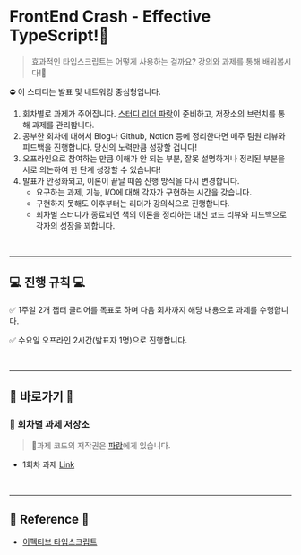 # FrontEnd Crash - Effective TypeScript!:hammer:
> 효과적인 타입스크립트는 어떻게 사용하는 걸까요? 강의와 과제를 통해 배워봅시다!:mag_right:

⛔️ 이 스터디는 발표 및 네트워킹 중심형입니다.
1. 회차별로 과제가 주어집니다. [스터디 리더 파랑](https://github.com/InSeong-So)이 준비하고, 저장소의 브런치를 통해 과제를 관리합니다.
2. 공부한 회차에 대해서 Blog나 Github, Notion 등에 정리한다면 매주 팀원 리뷰와 피드백을 진행합니다. 당신의 노력만큼 성장할 겁니다!
3. 오프라인으로 참여하는 만큼 이해가 안 되는 부분, 잘못 설명하거나 정리된 부분을 서로 의논하여 한 단계 성장할 수 있습니다!
4. 발표가 안정화되고, 이론이 끝날 때쯤 진행 방식을 다시 변경합니다.
   - 요구하는 과제, 기능, I/O에 대해 각자가 구현하는 시간을 갖습니다.
   - 구현하지 못해도 이후부터는 리더가 강의식으로 진행합니다.
   - 회차별 스터디가 종료되면 책의 이론을 정리하는 대신 코드 리뷰와 피드백으로 각자의 성장을 꾀합니다.

<br>
<hr>

## 💻 진행 규칙 💻

✅ 1주일 2개 챕터 클리어를 목표로 하며 다음 회차까지 해당 내용으로 과제를 수행합니다.

✅ 수요일 오프라인 2시간(발표자 1명)으로 진행합니다.

<br>
<hr>

## 👀 바로가기 👀
### 🥰 회차별 과제 저장소
> 📌과제 코드의 저작권은 [파랑](https://github.com/InSeong-So)에게 있습니다.

- 1회차 과제 [Link](https://github.com/FECrash/Effective-TypeScript/tree/main/1week/assignment)

<br>
<hr>

## 🔗 Reference 🔗
- [이펙티브 타입스크립트](http://www.kyobobook.co.kr/product/detailViewKor.laf?mallGb=KOR&ejkGb=KOR&barcode=9788966263134)

<br>